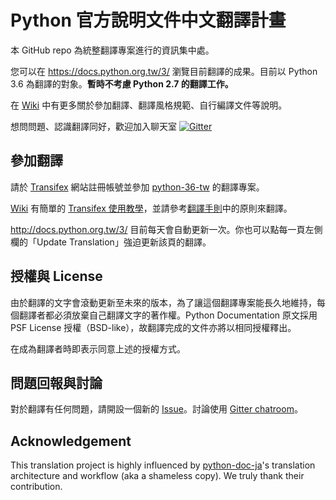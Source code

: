 # Python 官方說明文件中文翻譯計畫

本 GitHub repo 為統整翻譯專案進行的資訊集中處。

您可以在 <https://docs.python.org.tw/3/> 瀏覽目前翻譯的成果。目前以 Python 3.6 為翻譯的對象。**暫時不考慮 Python 2.7 的翻譯工作。**


在 [Wiki] 中有更多關於參加翻譯、翻譯風格規範、自行編譯文件等說明。

想問問題、認識翻譯同好，歡迎加入聊天室 [![Gitter](https://badges.gitter.im/Join%20Chat.svg)](https://gitter.im/python-doc-tw/python-doc-tw)



## 參加翻譯

請於 [Transifex] 網站註冊帳號並參加 [python-36-tw] 的翻譯專案。

[Wiki] 有簡單的 [Transifex 使用教學](https://github.com/python-doc-tw/python-doc-tw/wiki/How-to-translate-%28on-Transifex%29)，並請參考[翻譯手則](https://github.com/python-doc-tw/python-doc-tw/wiki/Translation-guideline)中的原則來翻譯。

<http://docs.python.org.tw/3/> 目前每天會自動更新一次。你也可以點每一頁左側欄的「Update Translation」強迫更新該頁的翻譯。



## 授權與 License

由於翻譯的文字會滾動更新至未來的版本，為了讓這個翻譯專案能長久地維持，每個翻譯者都必須放棄自己翻譯文字的著作權。Python Documentation 原文採用 PSF License 授權（BSD-like），故翻譯完成的文件亦將以相同授權釋出。

在成為翻譯者時即表示同意上述的授權方式。



## 問題回報與討論

對於翻譯有任何問題，請開設一個新的 [Issue](https://github.com/python-doc-tw/python-doc-tw/issues)。討論使用 [Gitter chatroom]。


## Acknowledgement

This translation project is highly influenced by [python-doc-ja]'s translation architecture and workflow (aka a shameless copy). We truly thank their contribution.

[wiki]: https://github.com/python-doc-tw/python-doc-tw/wiki
[Gitter chatroom]: https://gitter.im/python-doc-tw/python-doc-tw
[Transifex]: https://www.transifex.com/
[python-36-tw]: https://www.transifex.com/python-tw-doc/python-36-tw/
[python-doc-ja]: https://github.com/python-doc-ja/python-doc-ja
